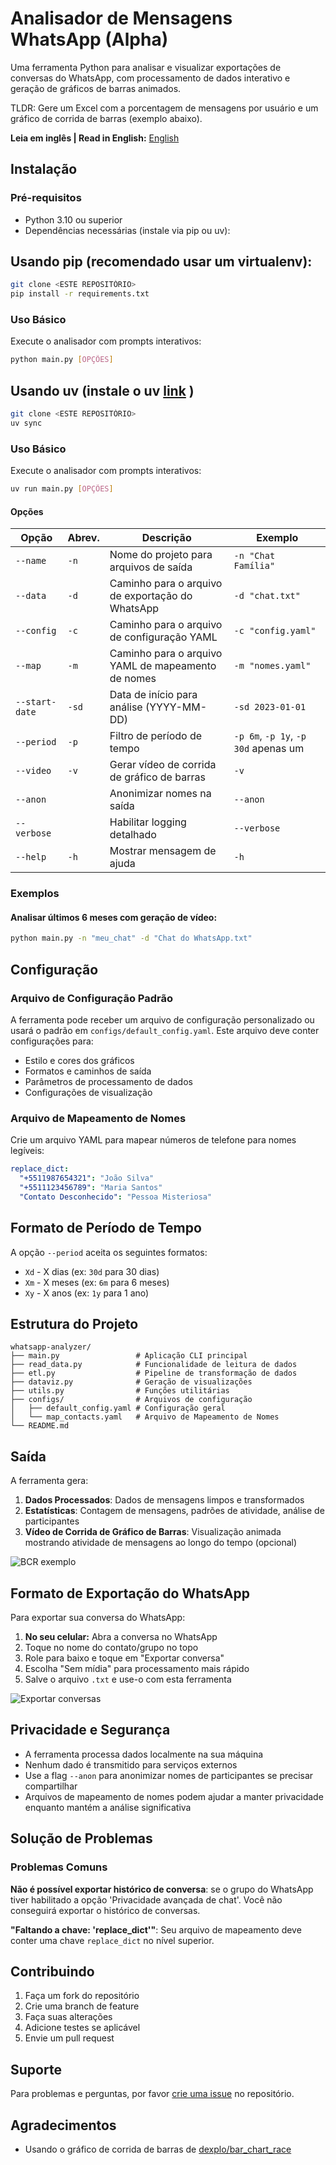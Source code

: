 # Analisador de Mensagens WhatsApp (Alpha)

Uma ferramenta Python para analisar e visualizar exportações de conversas do WhatsApp, com processamento de dados interativo e geração de gráficos de barras animados.

TLDR: Gere um Excel com a porcentagem de mensagens por usuário e um gráfico de corrida de barras (exemplo abaixo).

**Leia em inglês | Read in English:** [English](README.md)

## Instalação

### Pré-requisitos

- Python 3.10 ou superior
- Dependências necessárias (instale via pip ou uv):

## Usando pip (recomendado usar um virtualenv):

```bash
git clone <ESTE REPOSITÓRIO>
pip install -r requirements.txt
```

### Uso Básico

Execute o analisador com prompts interativos:

```bash
python main.py [OPÇÕES]
```

## Usando uv (instale o uv [link](https://docs.astral.sh/uv/getting-started/installation/) )

```bash
git clone <ESTE REPOSITÓRIO>
uv sync
```

### Uso Básico

Execute o analisador com prompts interativos:

```bash
uv run main.py [OPÇÕES]
```

#### Opções

| Opção | Abrev. | Descrição | Exemplo |
|-------|--------|-----------|---------|
| `--name` | `-n` | Nome do projeto para arquivos de saída | `-n "Chat Família"` |
| `--data` | `-d` | Caminho para o arquivo de exportação do WhatsApp | `-d "chat.txt"` |
| `--config` | `-c` | Caminho para o arquivo de configuração YAML | `-c "config.yaml"` |
| `--map` | `-m` | Caminho para o arquivo YAML de mapeamento de nomes | `-m "nomes.yaml"` |
| `--start-date` | `-sd` | Data de início para análise (YYYY-MM-DD) | `-sd 2023-01-01` |
| `--period` | `-p` | Filtro de período de tempo | `-p 6m`, `-p 1y`, `-p 30d` apenas um |
| `--video` | `-v` | Gerar vídeo de corrida de gráfico de barras | `-v` |
| `--anon` | | Anonimizar nomes na saída | `--anon` |
| `--verbose` | | Habilitar logging detalhado | `--verbose` |
| `--help` | `-h` | Mostrar mensagem de ajuda | `-h` |

### Exemplos

#### Analisar últimos 6 meses com geração de vídeo:
```bash
python main.py -n "meu_chat" -d "Chat do WhatsApp.txt"
```

## Configuração

### Arquivo de Configuração Padrão

A ferramenta pode receber um arquivo de configuração personalizado ou usará o padrão em `configs/default_config.yaml`. Este arquivo deve conter configurações para:

- Estilo e cores dos gráficos
- Formatos e caminhos de saída
- Parâmetros de processamento de dados
- Configurações de visualização

### Arquivo de Mapeamento de Nomes

Crie um arquivo YAML para mapear números de telefone para nomes legíveis:

```yaml
replace_dict:
  "+5511987654321": "João Silva"
  "+5511123456789": "Maria Santos"
  "Contato Desconhecido": "Pessoa Misteriosa"
```

## Formato de Período de Tempo

A opção `--period` aceita os seguintes formatos:

- `Xd` - X dias (ex: `30d` para 30 dias)
- `Xm` - X meses (ex: `6m` para 6 meses)
- `Xy` - X anos (ex: `1y` para 1 ano)

## Estrutura do Projeto

```
whatsapp-analyzer/
├── main.py                 # Aplicação CLI principal
├── read_data.py            # Funcionalidade de leitura de dados
├── etl.py                  # Pipeline de transformação de dados
├── dataviz.py              # Geração de visualizações
├── utils.py                # Funções utilitárias
├── configs/                # Arquivos de configuração
│   ├── default_config.yaml # Configuração geral
│   └── map_contacts.yaml   # Arquivo de Mapeamento de Nomes
└── README.md
```

## Saída

A ferramenta gera:

1. **Dados Processados**: Dados de mensagens limpos e transformados
2. **Estatísticas**: Contagem de mensagens, padrões de atividade, análise de participantes
3. **Vídeo de Corrida de Gráfico de Barras**: Visualização animada mostrando atividade de mensagens ao longo do tempo (opcional)

![BCR exemplo](imgs/bcr_example.gif)

## Formato de Exportação do WhatsApp

Para exportar sua conversa do WhatsApp:

1. **No seu celular:** Abra a conversa no WhatsApp
2. Toque no nome do contato/grupo no topo
3. Role para baixo e toque em "Exportar conversa"
4. Escolha "Sem mídia" para processamento mais rápido
5. Salve o arquivo `.txt` e use-o com esta ferramenta

![Exportar conversas](imgs/export_chat.png)

## Privacidade e Segurança

- A ferramenta processa dados localmente na sua máquina
- Nenhum dado é transmitido para serviços externos
- Use a flag `--anon` para anonimizar nomes de participantes se precisar compartilhar
- Arquivos de mapeamento de nomes podem ajudar a manter privacidade enquanto mantém a análise significativa

## Solução de Problemas

### Problemas Comuns

**Não é possível exportar histórico de conversa**: se o grupo do WhatsApp tiver habilitado a opção 'Privacidade avançada de chat'. Você não conseguirá exportar o histórico de conversas.

**"Faltando a chave: 'replace_dict'"**: Seu arquivo de mapeamento deve conter uma chave `replace_dict` no nível superior.

## Contribuindo

1. Faça um fork do repositório
2. Crie uma branch de feature
3. Faça suas alterações
4. Adicione testes se aplicável
5. Envie um pull request

## Suporte

Para problemas e perguntas, por favor [crie uma issue](link-to-issues) no repositório.

## Agradecimentos
- Usando o gráfico de corrida de barras de [dexplo/bar_chart_race](https://github.com/dexplo/bar_chart_race)
